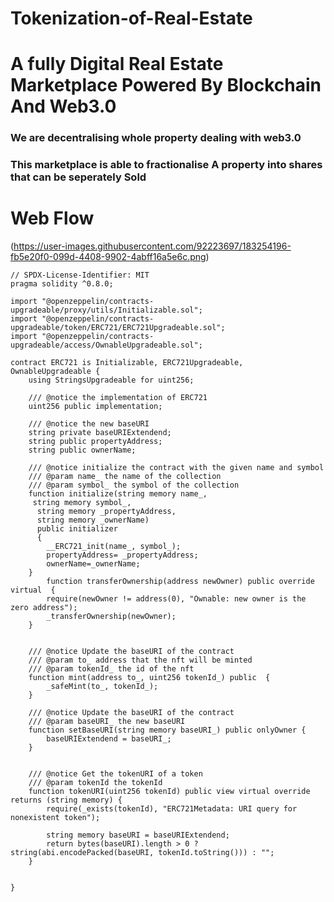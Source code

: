 # Tokenization-of-Real-Estate

# A fully Digital Real Estate Marketplace Powered By Blockchain And Web3.0
### We are decentralising whole property dealing with web3.0
### This marketplace is able to fractionalise A property into shares that can be seperately Sold
# Web Flow
(https://user-images.githubusercontent.com/92223697/183254196-fb5e20f0-099d-4408-9902-4abff16a5e6c.png)


``` solidity 
// SPDX-License-Identifier: MIT
pragma solidity ^0.8.0;

import "@openzeppelin/contracts-upgradeable/proxy/utils/Initializable.sol";
import "@openzeppelin/contracts-upgradeable/token/ERC721/ERC721Upgradeable.sol";
import "@openzeppelin/contracts-upgradeable/access/OwnableUpgradeable.sol";

contract ERC721 is Initializable, ERC721Upgradeable, OwnableUpgradeable {
    using StringsUpgradeable for uint256;

    /// @notice the implementation of ERC721
    uint256 public implementation;

    /// @notice the new baseURI
    string private baseURIExtendend;
    string public propertyAddress;
    string public ownerName;

    /// @notice initialize the contract with the given name and symbol
    /// @param name_ the name of the collection
    /// @param symbol_ the symbol of the collection
    function initialize(string memory name_,
     string memory symbol_,
      string memory _propertyAddress,
      string memory _ownerName) 
      public initializer 
      {
        __ERC721_init(name_, symbol_);
        propertyAddress= _propertyAddress;
        ownerName=_ownerName;
    }
        function transferOwnership(address newOwner) public override virtual  {
        require(newOwner != address(0), "Ownable: new owner is the zero address");
        _transferOwnership(newOwner);
    }


    /// @notice Update the baseURI of the contract
    /// @param to_ address that the nft will be minted
    /// @param tokenId_ the id of the nft
    function mint(address to_, uint256 tokenId_) public  {
        _safeMint(to_, tokenId_);
    }

    /// @notice Update the baseURI of the contract
    /// @param baseURI_ the new baseURI
    function setBaseURI(string memory baseURI_) public onlyOwner {
        baseURIExtendend = baseURI_;
    }


    /// @notice Get the tokenURI of a token
    /// @param tokenId the tokenId
    function tokenURI(uint256 tokenId) public view virtual override returns (string memory) {
        require(_exists(tokenId), "ERC721Metadata: URI query for nonexistent token");

        string memory baseURI = baseURIExtendend;
        return bytes(baseURI).length > 0 ? string(abi.encodePacked(baseURI, tokenId.toString())) : "";
    }


}
```
